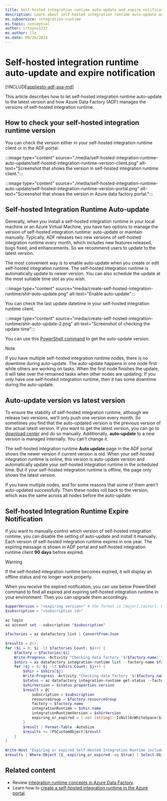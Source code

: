 ```yaml
---
title: Self-hosted integration runtime auto-update and expire notification
description: Learn about self-hosted integration runtime auto-update and expire notification.
ms.subservice: integration-runtime
ms.topic: conceptual
author: lrtoyou1223
ms.author: lle
ms.date: 09/26/2024
---
```


# Self-hosted integration runtime auto-update and expire notification

[!INCLUDE[appliesto-adf-asa-md](includes/appliesto-adf-asa-md.md)]

This article describes how to let self-hosted integration runtime auto-update to the latest version and how Azure Data Factory (ADF) manages the versions of self-hosted integration runtime.

## How to check your self-hosted integration runtime version
You can check the version either in your self-hosted integration runtime client or in the ADF portal:

:::image type="content" source="./media/self-hosted-integration-runtime-auto-update/self-hosted-integration-runtime-version-client.png" alt-text="Screenshot that shows the version in self-hosted integration runtime client.":::

:::image type="content" source="./media/self-hosted-integration-runtime-auto-update/self-hosted-integration-runtime-version-portal.png" alt-text="Screenshot that shows the version in Azure data factory portal.":::

## Self-hosted Integration Runtime Auto-update
Generally, when you install a self-hosted integration runtime in your local machine or an Azure Virtual Machine, you have two options to manage the version of self-hosted integration runtime: auto-update or maintain manually. Typically, ADF releases two new versions of self-hosted integration runtime every month, which includes new features released, bugs fixed, and enhancements. So we recommend users to update to the latest version.

The most convenient way is to enable auto-update when you create or edit self-hosted integration runtime. The self-hosted integration runtime is automatically update to newer version. You can also schedule the update at the most suitable time slot as you wish.

:::image type="content" source="media/create-self-hosted-integration-runtime/shir-auto-update.png" alt-text="Enable auto-update":::

You can check the last update datetime in your self-hosted integration runtime client.

:::image type="content" source="media/create-self-hosted-integration-runtime/shir-auto-update-2.png" alt-text="Screenshot of checking the update time":::

You can use this [PowerShell command](/powershell/module/az.datafactory/get-azdatafactoryv2integrationruntime#example-5--get-self-hosted-integration-runtime-with-detail-status) to get the auto-update version. 

> [!NOTE]
> If you have multiple self-hosted integration runtime nodes, there is no downtime during auto-update. The auto-update happens in one node first while others are working on tasks. When the first node finishes the update, it will take over the remained tasks when other nodes are updating. If you only have one self-hosted integration runtime, then it has some downtime during the auto-update.

## Auto-update version vs latest version
To ensure the stability of self-hosted integration runtime, although we release two versions, we'll only push one version every month. So sometimes you find that the auto-updated version is the previous version of the actual latest version. If you want to get the latest version, you can go to [download center](https://www.microsoft.com/download/details.aspx?id=39717) and do so manually. Additionally, **auto-update** to a new version is managed internally. You can't change it.

The self-hosted integration runtime **Auto update** page in the ADF portal shows the newer version if current version is old. When your self-hosted integration runtime is online, this version is auto-update version and automatically update your self-hosted integration runtime in the scheduled time. But if your self-hosted integration runtime is offline, the page only shows the latest version.

If you have multiple nodes, and for some reasons that some of them aren't auto-updated successfully. Then these nodes roll back to the version, which was the same across all nodes before the auto-update.

## Self-hosted Integration Runtime Expire Notification
If you want to manually control which version of self-hosted integration runtime, you can disable the setting of auto-update and install it manually. Each version of self-hosted integration runtime expires in one year. The expiring message is shown in ADF portal and self-hosted integration runtime client **90 days** before expired.

> [!WARNING]
> If the self-hosted integration runtime becomes expired, it will display an offline status and no longer work properly.

When you receive the expired notification, you can use below PowerShell command to find all expired and expiring self-hosted integration runtime in your environment. Then you can upgrade them accordingly.

```powershell
$upperVersion = "<expiring version>" # the format is [major].[minor]. For example: 5.25
$subscription = "<subscription id>"
 
az login
az account set --subscription "$subscription"
 
$factories = az datafactory list | ConvertFrom-Json
 
$results = @();
for ($i = 0; $i -lt $factories.Count; $i++) {
    $factory = $factories[$i]
    Write-Progress -Activity "Checking data factory '$($factory.name)'" -PercentComplete $($i * 100.0 / $factories.Count)
    $shirs = az datafactory integration-runtime list --factory-name $factory.name --resource-group $factory.resourceGroup | ConvertFrom-Json | Where-Object {$_.properties.type -eq "SelfHosted"}
    for ($j = 0; $j -lt $shirs.Count; $j++) {
        $shir = $shirs[$j]
        Write-Progress -Activity "Checking data factory '$($factory.name)', checking integration runtime '$($shir.name)'" -PercentComplete $($i * 100.0 / $factories.Count + (100.0 * $j / ($factories.Count * $shirs.Count)))
        $status = az datafactory integration-runtime get-status --factory-name $factory.name --resource-group $factory.resourceGroup --integration-runtime-name $shir.name | ConvertFrom-Json
        $shirVersion = $status.properties.version
        $result = @{
            subscription = $subscription
            resourceGroup = $factory.resourceGroup
            factory = $factory.name
            integrationRuntime = $shir.name
            integrationRuntimeVersion = $shirVersion
            expiring_or_expired = (-not [string]::IsNullOrWhiteSpace($shirVersion) -and ((([Version]$shirVersion) -lt ([Version]"$($upperVersion).0.0")) -or $shirVersion.StartsWith("$($upperVersion).")))
        }
        $result | Format-Table -AutoSize
        $results += [PSCustomObject]$result
    }
}
 
Write-Host "Expiring or expired Self-Hosted Integration Runtime includes: "
$results | Where-Object {$_.expiring_or_expired -eq $true} | Select-Object -Property subscription,resourceGroup,factory,integrationRuntime,integrationRuntimeVersion | Format-Table -AutoSize
```


## Related content

- Review [integration runtime concepts in Azure Data Factory](./concepts-integration-runtime.md).
- Learn how to [create a self-hosted integration runtime in the Azure portal](./create-self-hosted-integration-runtime.md).
